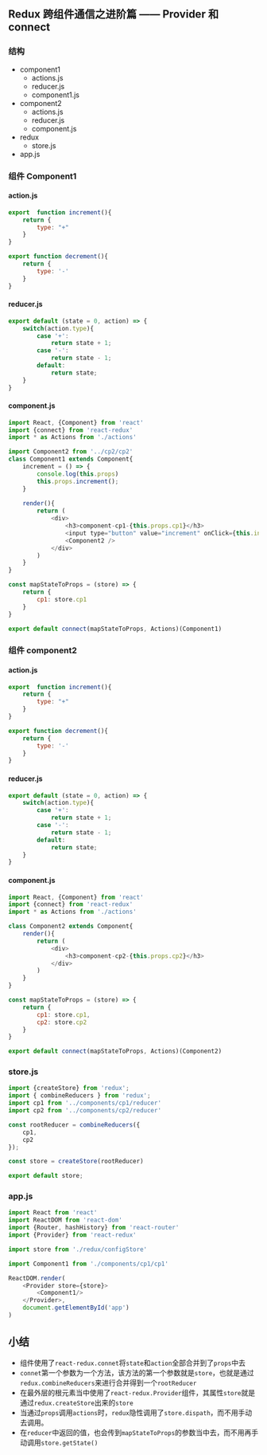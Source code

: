 ## Redux 跨组件通信之进阶篇 —— Provider 和 connect
### 结构
- component1
    - actions.js
    - reducer.js
    - component1.js
- component2
    - actions.js
    - reducer.js
    - component.js
- redux
    - store.js
- app.js

### 组件 Component1
#### action.js
```javascript
export  function increment(){
    return {
        type: "+"
    }
}

export function decrement(){
    return {
        type: '-'
    }
}

```
#### reducer.js
```javascript
export default (state = 0, action) => {
    switch(action.type){
        case '+':
            return state + 1;
        case '-':
            return state - 1;
        default:
            return state;
    }
}
```
#### component.js
```javascript
import React, {Component} from 'react'
import {connect} from 'react-redux'
import * as Actions from './actions'

import Component2 from '../cp2/cp2'
class Component1 extends Component{
    increment = () => {
        console.log(this.props)
        this.props.increment();
    }
    
    render(){
        return (
            <div>
                <h3>component-cp1-{this.props.cp1}</h3>
                <input type="button" value="increment" onClick={this.increment}/>
                <Component2 />
            </div>
        )
    }
}

const mapStateToProps = (store) => {
    return {
        cp1: store.cp1
    }
}

export default connect(mapStateToProps, Actions)(Component1)
```

### 组件 component2
#### action.js
```javascript
export  function increment(){
    return {
        type: "+"
    }
}

export function decrement(){
    return {
        type: '-'
    }
}
```
#### reducer.js
```javascript
export default (state = 0, action) => {
    switch(action.type){
        case '+':
            return state + 1;
        case '-':
            return state - 1;
        default:
            return state;
    }
}
```
#### component.js
```javascript
import React, {Component} from 'react'
import {connect} from 'react-redux'
import * as Actions from './actions'

class Component2 extends Component{
    render(){
        return (
            <div>
                <h3>component-cp2-{this.props.cp2}</h3>
            </div>
        )
    }
}

const mapStateToProps = (store) => {
    return {
        cp1: store.cp1,
        cp2: store.cp2
    }
}

export default connect(mapStateToProps, Actions)(Component2)
```

### store.js
```javascript
import {createStore} from 'redux';
import { combineReducers } from 'redux';
import cp1 from '../components/cp1/reducer'
import cp2 from '../components/cp2/reducer'

const rootReducer = combineReducers({
    cp1,
    cp2
});

const store = createStore(rootReducer)

export default store;
```

### app.js
```javascript
import React from 'react'
import ReactDOM from 'react-dom'
import {Router, hashHistory} from 'react-router'
import {Provider} from 'react-redux'

import store from './redux/configStore'

import Component1 from './components/cp1/cp1'

ReactDOM.render(
    <Provider store={store}>
        <Component1/>
    </Provider>,
    document.getElementById('app')
)
```

## 小结
- 组件使用了`react-redux.connet`将`state`和`action`全部合并到了`props`中去
- `connet`第一个参数为一个方法，该方法的第一个参数就是`store`，也就是通过`redux.combineReducers`来进行合并得到一个`rootReducer`
- 在最外层的根元素当中使用了`react-redux.Provider`组件，其属性`store`就是通过`redux.createStore`出来的`store`
- 当通过`props`调用`actions`时，`redux`隐性调用了`store.dispath`，而不用手动去调用。
- 在`reducer`中返回的值，也会传到`mapStateToProps`的参数当中去，而不用再手动调用`store.getState()`
